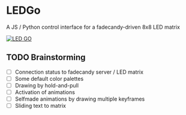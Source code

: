 # LEDGo
A JS / Python control interface for a fadecandy-driven 8x8 LED matrix

[![LED GO](https://img.youtube.com/vi/OWNRfNsfjfw/0.jpg)](https://www.youtube.com/watch?v=OWNRfNsfjfw)



## TODO Brainstorming

- [ ] Connection status to fadecandy server / LED matrix
- [ ] Some default color palettes
- [ ] Drawing by hold-and-pull
- [ ] Activation of animations
- [ ] Selfmade animations by drawing multiple keyframes
- [ ] Sliding text to matrix